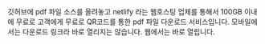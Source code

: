 깃허브에 pdf 파일 소스를 올려놓고 netlify 라는 웹호스팅 업체를 통해서 100GB 이내에 무료로
고객에게 무료로 QR코드를 통한 pdf 파일 다운로드 서비스입니다.
모바일에서는 다운로드 링크라 바로 열리지는 않습니다.
웹에서는 바로 열립니다.
